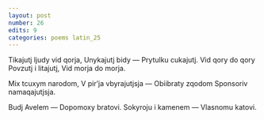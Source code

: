 ```yaml
---
layout: post
number: 26
edits: 9
categories: poems latin_25
---
```


Tikajutj ljudy vid qorja,
Unykajutj bidy — 
Prytulku cukajutj. 
Vid qory do qory
Povzutj i litajutj, 
Vid morja do morja.

Mix tcuxym narodom,
V pir’ja vbyrajutjsja —
Obiibraty zqodom
Sponsoriv namaqajutjsja.

Budj Avelem —
Dopomoxy bratovi.
Sokyroju i kamenem —
Vlasnomu katovi.
